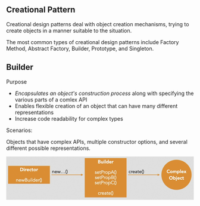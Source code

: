 ## Creational Pattern
Creational design patterns deal with object creation mechanisms, trying to create objects in a manner suitable to the situation.

The most common types of creational design patterns include Factory Method, Abstract Factory, Builder, Prototype, and Singleton.

## Builder
Purpose 
- *Encapsulates an object's construction process* along with specifying the various parts of a comlex API
- Enables flexible creation of an object that can have many different representations
- Increase code readability for complex types

Scenarios:

Objects that have complex APIs, multiple constructor options, and several different possible representations.

![Builder Flowhcart](image.png)